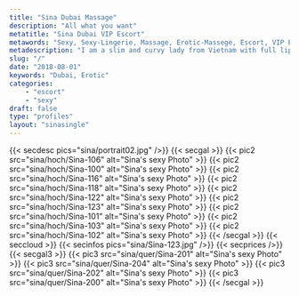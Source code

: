 ```yaml
---
title: "Sina Dubai Massage"
description: "All what you want"
metatitle: "Sina Dubai VIP Escort"
metawords: "Sexy, Sexy-Lingerie, Massage, Erotic-Massege, Escort, VIP Escort, Dubai, Vietnam, Girlfriend Sex, United Arab Emirates, Woman"
metadescription: "I am a slim and curvy lady from Vietnam with full lips and big dark eyes. I can be either your romantic girlfriend dressed in sexy lingerie or your dominant Mistress"
slug: "/"
date: "2018-08-01"
keywords: "Dubai, Erotic"
categories:
    - "escort"
    - "sexy"
draft: false
type: "profiles"
layout: "sinasingle"
---
```

{{< secdesc pics="sina/portrait02.jpg" />}}
{{< secgal >}}
  {{< pic2 src="sina/hoch/Sina-106" alt="Sina's sexy Photo" >}}
  {{< pic2 src="sina/hoch/Sina-100" alt="Sina's sexy Photo" >}}
  {{< pic2 src="sina/hoch/Sina-116" alt="Sina's sexy Photo" >}}
  {{< pic2 src="sina/hoch/Sina-118" alt="Sina's sexy Photo" >}}
  {{< pic2 src="sina/hoch/Sina-122" alt="Sina's sexy Photo" >}}
  {{< pic2 src="sina/hoch/Sina-123" alt="Sina's sexy Photo" >}}
  {{< pic2 src="sina/hoch/Sina-101" alt="Sina's sexy Photo" >}}
  {{< pic2 src="sina/hoch/Sina-103" alt="Sina's sexy Photo" >}}
  {{< pic2 src="sina/hoch/Sina-102" alt="Sina's sexy Photo" >}}
{{< /secgal >}}
{{< seccloud >}}
{{< secinfos pics="sina/Sina-123.jpg" />}}
{{< secprices />}}
{{< secgal3 >}}
  {{< pic3 src="sina/quer/Sina-201" alt="Sina's sexy Photo" >}}
  {{< pic3 src="sina/quer/Sina-204" alt="Sina's sexy Photo" >}}
  {{< pic3 src="sina/quer/Sina-202" alt="Sina's sexy Photo" >}}
  {{< pic3 src="sina/quer/Sina-200" alt="Sina's sexy Photo" >}}
{{< /secgal >}}